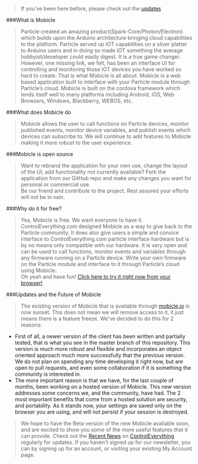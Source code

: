 >If you've been here before, please check out the [updates](#updates-and-the-future-of-mobicle)

###What is Mobicle
>Particle created an amazing product(Spark-Core/Photon/Electron) which builds upon the Arduino architecture bringing cloud capabilities to the platform.  Particle served up IOT capabilities on a silver platter to Arduino users and in doing so made IOT something the average hobbyist/developer could easily digest.  It is a true game changer.  However, one missing link, we felt, has been an interface UI for controlling and monitoring those IOT devices you have worked so hard to create.  That is what Mobicle is all about.
Mobicle is a web based application built to interface with your Particle module through Particle’s cloud.  Mobicle is built on the cordova framework which lends itself well to many platforms including Android, iOS, Web Browsers, Windows, Blackberry, WEBOS, etc.

###What does Mobicle do

>Mobicle allows the user to call functions on Particle devices, monitor published events, monitor device variables, and publish events which devices can subscribe to.  We will continue to add features to Mobicle making it more robust to the user experience.

###Mobicle is open source
>Want to rebrand the application for your own use, change the layout of the UI, add functionality not currently available?  Fork the application from our GitHub repo and make any changes you want for personal or commercial use.  
Be our friend and contribute to the project. Rest assured your efforts will not be in vain.

###Why do it for free?
>Yes, Mobicle is free. We want everyone to have it. ControlEverything.com designed Mobicle as a way to give back to the Particle community. It does also give users a simple and consice interface to ControlEverything.com particle interface hardware but is by no means only compatible with our hardware.  It is very open and can be used to call functions, monitor events and variables through any firmware running on a Particle device.  Write your own firmware on the Particle module and interface to it through Particle’s cloud using Mobicle.  
Oh yeah and have fun!
[Click here to try it right now from your browser!](http://mobicle.io)

###Updates and the Future of Mobicle
>The existing version of Mobicle that is available through [mobicle.io](http://mobicle.io) is now sunset. This does not mean we will remove access to it, it just means there is a feature freeze. We've decided to do this for 2 reasons:
 - First of all, a newer version of the client has been written and partially tested, that is what you see in the master branch of this repository. This version is much more robust and flexible and incorporates an object oriented approach much more successfully that the previous version. We do not plan on spending any time developing it right now, but are open to pull requests, and even some collaboration if it is something the community is interested in.
 - The more important reason is that we have, for the last couple of months, been working on a hosted version of Mobicle. This new version addresses some concerns we, and the community, have had. The 2 most important benefits that come from a hosted solution are security, and portability. As it stands now, your settings are saved only on the browser you are using, and will not persist if your session is destroyed.

>We hope to have the Beta version of the new Mobicle available soon, and are excited to show you some of the more useful features that it can provide. Check out the [Recent News](https://www.controleverything.com/recent-news) on [ControlEverything](https://www.controleverything.com) regularly for updates. If you haven't signed up for our newsletter, you can by signing up for an account, or visiting your existing My Account page.
 

